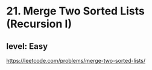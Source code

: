 # 21. Merge Two Sorted Lists (Recursion I)
## level: Easy

https://leetcode.com/problems/merge-two-sorted-lists/
